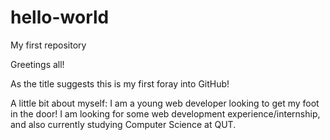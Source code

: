 # hello-world
My first repository 

Greetings all!

As the title suggests this is my first foray into GitHub! 

A little bit about myself:
I am a young web developer looking to get my foot in the door! I am looking for some web development experience/internship, and also currently studying Computer Science at QUT. 
